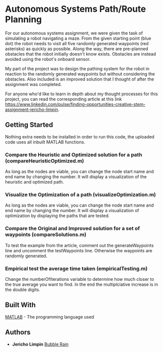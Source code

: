 # Autonomous Systems Path/Route Planning

For our autonomous systems assignment, we were given the task of simulating a robot navigating a maze. From the given starting point (blue dot) the robot needs to visit all five randomly generated waypoints (red asterisks) as quickly as possible. Along the way, there are pre-planned obstacles that the robot initially doesn't know exists. Obstacles are instead avoided using the robot's onboard sensor.

My part of the project was to design the pathing system for the robot in reaction to the randomly generated waypoints but without considering the obstacles. Also included is an improved solution that I thought of after the assignment was completed.

For anyone who'd like to learn in depth about my thought processes for this project, you can read the corresponding article at this link https://www.linkedin.com/pulse/finding-opportunities-creative-stem-assignment-jericho-limpin.


## Getting Started

Nothing extra needs to be installed in order to run this code, the uploaded code uses all inbuilt MATLAB functions.


### Compare the Heuristic and Optimized solution for a path (compareHeuristicOptimized.m)

As long as the nodes are viable, you can change the node start name and end name by changing the number. It will display a visualization of the heuristic and optimized path.

### Visualize the Optimization of a path (visualizeOptimization.m)

As long as the nodes are viable, you can change the node start name and end name by changing the number. It will display a visualization of optimization by displaying the paths that are tested.

### Compare the Original and Improved solution for a set of waypoints (compareSolutions.m)

To test the example from the article, comment out the generateWaypoints line and uncomment the testWaypoints line. Otherwise the waypoints are randomly generated.

### Empirical test the average time taken (empiricalTesting.m)

Change the numberOfIterations variable to determine how much closer to the true average you want to find. In the end the multiplciative increase is in the double digits.

## Built With

[MATLAB](https://au.mathworks.com/) - The programming language used


## Authors

* **Jericho Limpin** [Bubble Rain](https://github.com/Bubble-Rain)
